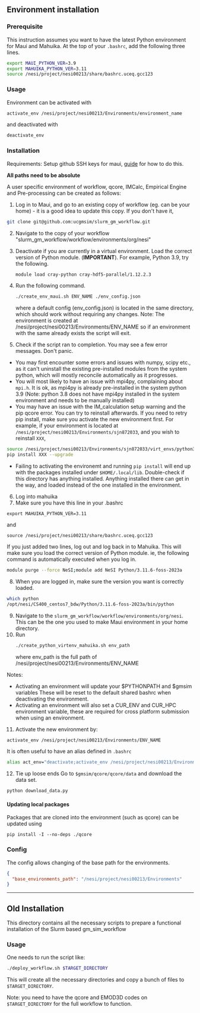 ## Environment installation


### Prerequisite
This instruction assumes you want to have the latest Python environment for Maui and Mahuika.
At the top of your `.bashrc`, add the following three lines.

```bash
export MAUI_PYTHON_VER=3.9
export MAHUIKA_PYTHON_VER=3.11
source /nesi/project/nesi00213/share/bashrc.uceq.gcc123
```
### Usage 
Environment can be activated with 
```bash
activate_env /nesi/project/nesi00213/Environments/environment_name
```

and deactivated with 
```bash
deactivate_env
```

### Installation

Requirements: Setup github SSH keys for maui, 
[guide](https://help.github.com/en/articles/connecting-to-github-with-ssh) for how to do this. 


**All paths need to be absolute**

A user specific environment of workflow, qcore, IMCalc, Empirical Engine and Pre-processing 
can be created as follows:  
1) Log in to Maui, and go to an existing copy of workflow (eg. can be your home) - it is a good idea to update this copy. If you don't have it, 
```bash
git clone git@github.com:ucgmsim/slurm_gm_workflow.git
```
2) Navigate to the copy of your workflow "slurm_gm_workflow/workflow/environments/org/nesi"
3) Deactivate if you are currently in a virtual environment. Load the correct version of Python module. (**IMPORTANT**). For example, Python 3.9, try the following.
   ```bash
   module load cray-python cray-hdf5-parallel/1.12.2.3
   ```
4) Run the following command.
    ```bash
    ./create_env_maui.sh ENV_NAME ./env_config.json
    ```
    where a default config (env_config.json) is located in the same directory, which should
    work without requiring any changes. 
    Note: The environment is created at /nesi/project/nesi00213/Environments/ENV_NAME
    so if an environment with the same already exists the script will exit.

5) Check if the script ran to completion. You may see a few error messages. Don't panic.
- You may first encounter some errors and issues with numpy, scipy etc., as it can't uninstall the existing pre-installed modules from the system python, which will mostly reconcile automatically as it progresses.
- You will most likely to have an issue with mpi4py, complaining about `mpi.h`. It is ok, as mpi4py is already pre-installed in the system python 3.9 (Note: python 3.8 does not have mpi4py installed in the system environment and needs to be manually installed) 
- You may have an issue with the IM_calculation setup warning and the pip qcore error. You can try to reinstall afterwards. If you need to retry pip install, make sure you activate the new environment first. For example, if your environment is located at `/nesi/project/nesi00213/Environments/sjn872033`, and you wish to reinstall `XXX`,
```bash
source /nesi/project/nesi00213/Environments/sjn872033/virt_envs/python3_maui/bin/activate 
pip install XXX --upgrade
```
- Failing to activating the environemt and running `pip install` will end up with the packages installed under `$HOME/.local/lib`. Double-check if this directory has anything installed. Anything installed there can get in the way, and loaded instead of the one installed in the environment.

6) Log into mahuika
7) Make sure you have this line in your .bashrc
```
export MAHUIKA_PYTHON_VER=3.11
```
and 
```
source /nesi/project/nesi00213/share/bashrc.uceq.gcc123
```
If you just added two lines, log out and log back in to Mahuika.
This will make sure you load the correct version of Python module. ie, the following command is automatically executed when you log in.
```bash
module purge --force NeSI;module add NeSI Python/3.11.6-foss-2023a
```

8) When you are logged in, make sure the version you want is correctly loaded.
```bash
which python
/opt/nesi/CS400_centos7_bdw/Python/3.11.6-foss-2023a/bin/python
```

9) Navigate to the `slurm_gm_workflow/workflow/environments/org/nesi`. This can be the one you used to make Maui environment in your home directory.
10) Run
    ```bash
    ./create_python_virtenv_mahuika.sh env_path
    ```
    where env_path is the full path of /nesi/project/nesi00213/Environments/ENV_NAME

Notes: 
- Activating an environment will update your $PYTHONPATH and $gmsim variables
These will be reset to the default shared bashrc when deactivating the environment.
- Activating an environment will also set a CUR_ENV and CUR_HPC environment variable,
these are required for cross platform submission when using an environment.

11) Activate the new environment by:
```bash
activate_env /nesi/project/nesi00213/Environments/ENV_NAME
```
It is often useful to have an alias defined in `.bashrc`

```bash
alias act_env="deactivate;activate_env /nesi/project/nesi00213/Environments/ENV_NAME"
```
12) Tie up loose ends
Go to `$gmsim/qcore/qcore/data` and download the data set.
```bash
python download_data.py
```

#### Updating local packages
Packages that are cloned into the environment (such as qcore) can be updated using
```
pip install -I --no-deps ./qcore
```

### Config
The config allows changing of the base path for the environments.
```json
{
  "base_environments_path": "/nesi/project/nesi00213/Environments"
}
```


-----------------------------------------------------------

## Old Installation

This directory contains all the necessary scripts to prepare
a functional installation of the Slurm based gm_sim_workflow

### Usage

One needs to run the script like:
```bash
./deploy_workflow.sh $TARGET_DIRECTORY
```

This will create all the necessary directories and copy a bunch of files to `$TARGET_DIRECTORY`. 

Note: you need to have the qcore and EMOD3D codes on `$TARGET_DIRECTORY` for the full workflow to function.


